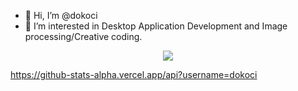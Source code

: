 - 👋 Hi, I’m @dokoci
- 👀 I’m interested in Desktop Application Development and Image processing/Creative coding.
<p align="center">
  <a href="https://skillicons.dev">
    <img src="https://skillicons.dev/icons?i=cs,cpp" />
  </a>
</p>

https://github-stats-alpha.vercel.app/api?username=dokoci

<!---
dokoci/dokoci is a ✨ special ✨ repository because its `README.md` (this file) appears on your GitHub profile.
You can click the Preview link to take a look at your changes.
--->
